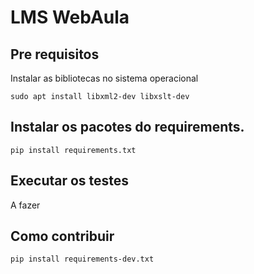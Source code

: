 # LMS WebAula

## Pre requisitos

Instalar as bibliotecas no sistema operacional

`sudo apt install libxml2-dev libxslt-dev`

## Instalar os pacotes do requirements.

`pip install requirements.txt`

## Executar os testes

A fazer

## Como contribuir

`pip install requirements-dev.txt`